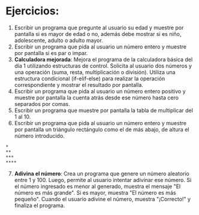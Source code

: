 # Ejercicios:
1. Escribir un programa que pregunte al usuario su edad y muestre por pantalla si es mayor de edad o no, además debe mostrar si es niño, adolescente, adulto o adulto mayor.
2. Escribir un programa que pida al usuario un número entero y muestre por pantalla si es par o impar.
3. **Calculadora mejorada**: Mejora el programa de la calculadora básica del día 1 utilizando estructuras de control. Solicita al usuario dos números y una operación (suma, resta, multiplicación o división). Utiliza una estructura condicional (if-elif-else) para realizar la operación correspondiente y mostrar el resultado por pantalla.
4. Escribir un programa que pida al usuario un número entero positivo y muestre por pantalla la cuenta atrás desde ese número hasta cero separados por comas.
5. Escribir un programa que muestre por pantalla la tabla de multiplicar del 1 al 10.
6. Escribir un programa que pida al usuario un número entero y muestre por pantalla un triángulo rectángulo como el de más abajo, de altura el número introducido.

```
*
**
***
****
```

7. **Adivina el número**: Crea un programa que genere un número aleatorio entre 1 y 100. Luego, permite al usuario intentar adivinar ese número. Si el número ingresado es menor al generado, muestra el mensaje "El número es más grande". Si es mayor, muestra "El número es más pequeño". Cuando el usuario adivine el número, muestra "¡Correcto!" y finaliza el programa.
